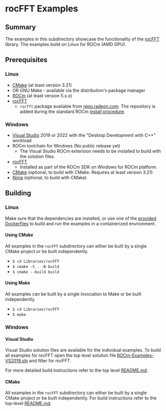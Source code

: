 # rocFFT Examples

## Summary
The examples in this subdirectory showcase the functionality of the [rocFFT](https://github.com/ROCm/rocFFT/) library. The examples build on Linux for ROCm (AMD GPU).

## Prerequisites
### Linux
- [CMake](https://cmake.org/download/) (at least version 3.21)
- OR GNU Make - available via the distribution's package manager
- [ROCm](https://docs.amd.com/bundle/ROCm-Installation-Guide-v5.1.3/page/Overview_of_ROCm_Installation_Methods.html) (at least version 5.x.x)
- [rocFFT](https://github.com/ROCm/rocFFT/)
    - `rocfft` package available from [repo.radeon.com](https://repo.radeon.com/rocm/). The repository is added during the standard ROCm [install procedure](https://rocm.docs.amd.com/projects/install-on-linux/en/latest/).

### Windows
- [Visual Studio](https://visualstudio.microsoft.com/) 2019 or 2022 with the "Desktop Development with C++" workload
- ROCm toolchain for Windows (No public release yet)
    - The Visual Studio ROCm extension needs to be installed to build with the solution files.
- [rocFFT](https://github.com/ROCm/rocFFT/)
    - Installed as part of the ROCm SDK on Windows for ROCm platform.
- [CMake](https://cmake.org/download/) (optional, to build with CMake. Requires at least version 3.21)
- [Ninja](https://ninja-build.org/) (optional, to build with CMake)

## Building
### Linux
Make sure that the dependencies are installed, or use one of the [provided Dockerfiles](../../Dockerfiles/) to build and run the examples in a containerized environment.

#### Using CMake
All examples in the `rocFFT` subdirectory can either be built by a single CMake project or be built independently.

- `$ cd Libraries/rocFFT`
- `$ cmake -S . -B build`
- `$ cmake --build build`

#### Using Make
All examples can be built by a single invocation to Make or be built independently.

- `$ cd Libraries/rocFFT`
- `$ make`

### Windows
#### Visual Studio
Visual Studio solution files are available for the individual examples. To build all examples for rocFFT open the top level solution file [ROCm-Examples-VS2019.sln](../../ROCm-Examples-VS2019.sln) and filter for rocFFT.

For more detailed build instructions refer to the top level [README.md](../../README.md#visual-studio).

#### CMake
All examples in the `rocFFT` subdirectory can either be built by a single CMake project or be built independently. For build instructions refer to the top-level [README.md](../../README.md#cmake-2).
